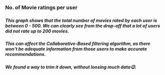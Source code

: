 ### No. of Movie ratings per user
###
##### This graph shows that the total number of movies rated by each user is between 0 - 500. We can clearly see from the drop-off that a lot of users did not rate up to 200 movies.

##### This can affect the Collaborative-Based filtering algorithm, as there won't be adequate information from those users to make accurate recommendations.
##### We found a way to trim it down, without loosing much data:wink:.
###
###
###